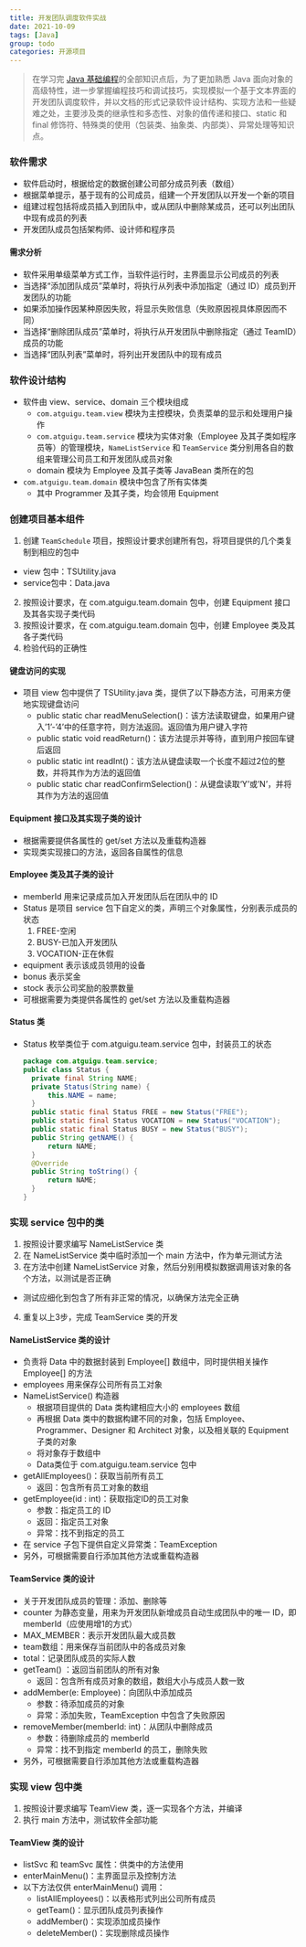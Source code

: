 ```yaml
---
title: 开发团队调度软件实战
date: 2021-10-09
tags: [Java]
group: todo
categories: 开源项目
---
```


> 在学习完 [Java 基础编程](/Java基础)的全部知识点后，为了更加熟悉 Java 面向对象的高级特性，进一步掌握编程技巧和调试技巧，实现模拟一个基于文本界面的开发团队调度软件，并以文档的形式记录软件设计结构、实现方法和一些疑难之处，主要涉及类的继承性和多态性、对象的值传递和接口、static 和 final 修饰符、特殊类的使用（包装类、抽象类、内部类）、异常处理等知识点。

<!--more-->

### 软件需求

- 软件启动时，根据给定的数据创建公司部分成员列表（数组）
- 根据菜单提示，基于现有的公司成员，组建一个开发团队以开发一个新的项目
- 组建过程包括将成员插入到团队中，或从团队中删除某成员，还可以列出团队中现有成员的列表
- 开发团队成员包括架构师、设计师和程序员

#### 需求分析

- 软件采用单级菜单方式工作，当软件运行时，主界面显示公司成员的列表
- 当选择“添加团队成员”菜单时，将执行从列表中添加指定（通过 ID）成员到开发团队的功能
- 如果添加操作因某种原因失败，将显示失败信息（失败原因视具体原因而不同）
- 当选择“删除团队成员”菜单时，将执行从开发团队中删除指定（通过 TeamID）成员的功能
- 当选择“团队列表”菜单时，将列出开发团队中的现有成员

### 软件设计结构

- 软件由 view、service、domain 三个模块组成
  - `com.atguigu.team.view` 模块为主控模块，负责菜单的显示和处理用户操作
  - `com.atguigu.team.service` 模块为实体对象（Employee 及其子类如程序员等）的管理模块，`NameListService` 和 `TeamService` 类分别用各自的数组来管理公司员工和开发团队成员对象
  - domain 模块为 Employee 及其子类等 JavaBean 类所在的包
- `com.atguigu.team.domain` 模块中包含了所有实体类
  - 其中 Programmer 及其子类，均会领用 Equipment

### 创建项目基本组件

1.	创建 `TeamSchedule` 项目，按照设计要求创建所有包，将项目提供的几个类复制到相应的包中
   - view 包中：TSUtility.java
   - service包中：Data.java
2.	按照设计要求，在 com.atguigu.team.domain 包中，创建 Equipment 接口及其各实现子类代码
3.	按照设计要求，在 com.atguigu.team.domain 包中，创建 Employee 类及其各子类代码
4.	检验代码的正确性

#### 键盘访问的实现

- 项目 view 包中提供了 TSUtility.java 类，提供了以下静态方法，可用来方便地实现键盘访问
  - public static char readMenuSelection()：该方法读取键盘，如果用户键入’1’-’4’中的任意字符，则方法返回。返回值为用户键入字符
  - public static void readReturn()：该方法提示并等待，直到用户按回车键后返回
  - public static int readInt()：该方法从键盘读取一个长度不超过2位的整数，并将其作为方法的返回值
  - public static char readConfirmSelection()：从键盘读取‘Y’或’N’，并将其作为方法的返回值

#### Equipment 接口及其实现子类的设计

- 根据需要提供各属性的 get/set 方法以及重载构造器
- 实现类实现接口的方法，返回各自属性的信息

#### Employee 类及其子类的设计

- memberId 用来记录成员加入开发团队后在团队中的 ID
- Status 是项目 service 包下自定义的类，声明三个对象属性，分别表示成员的状态
  1. FREE-空闲
  2. BUSY-已加入开发团队
  3. VOCATION-正在休假
- equipment 表示该成员领用的设备
- bonus 表示奖金
- stock 表示公司奖励的股票数量
- 可根据需要为类提供各属性的 get/set 方法以及重载构造器

#### Status 类

- Status 枚举类位于 com.atguigu.team.service 包中，封装员工的状态

  ```java
  package com.atguigu.team.service;
  public class Status {
  	private final String NAME;
    private Status(String name) {
    	this.NAME = name;
    }
    public static final Status FREE = new Status("FREE");
    public static final Status VOCATION = new Status("VOCATION"); 
    public static final Status BUSY = new Status("BUSY");
    public String getNAME() {
    	return NAME;
    }
    @Override
    public String toString() {
    	return NAME;
    }
  }
  ```

### 实现 service 包中的类

1.	按照设计要求编写 NameListService 类
2.	在 NameListService 类中临时添加一个 main 方法中，作为单元测试方法
3.	在方法中创建 NameListService 对象，然后分别用模拟数据调用该对象的各个方法，以测试是否正确
   - 测试应细化到包含了所有非正常的情况，以确保方法完全正确
4.	重复以上3步，完成 TeamService 类的开发

#### NameListService 类的设计

- 负责将 Data 中的数据封装到 Employee[] 数组中，同时提供相关操作 Employee[] 的方法
- employees 用来保存公司所有员工对象
- NameListService() 构造器
  - 根据项目提供的 Data 类构建相应大小的 employees 数组
  - 再根据 Data 类中的数据构建不同的对象，包括 Employee、Programmer、Designer 和 Architect 对象，以及相关联的 Equipment 子类的对象
  - 将对象存于数组中
  - Data类位于 com.atguigu.team.service 包中
- getAllEmployees()：获取当前所有员工
  - 返回：包含所有员工对象的数组
- getEmployee(id : int)：获取指定ID的员工对象
  - 参数：指定员工的 ID
  - 返回：指定员工对象
  - 异常：找不到指定的员工
- 在 service 子包下提供自定义异常类：TeamException
- 另外，可根据需要自行添加其他方法或重载构造器

#### TeamService 类的设计

- 关于开发团队成员的管理：添加、删除等
- counter 为静态变量，用来为开发团队新增成员自动生成团队中的唯一 ID，即 memberId（应使用增1的方式）
- MAX_MEMBER：表示开发团队最大成员数
- team数组：用来保存当前团队中的各成员对象
- total：记录团队成员的实际人数
- getTeam() ：返回当前团队的所有对象
  - 返回：包含所有成员对象的数组，数组大小与成员人数一致
- addMember(e: Employee)：向团队中添加成员
  - 参数：待添加成员的对象
  - 异常：添加失败，TeamException 中包含了失败原因
- removeMember(memberId: int)：从团队中删除成员
  - 参数：待删除成员的 memberId
  - 异常：找不到指定 memberId 的员工，删除失败
- 另外，可根据需要自行添加其他方法或重载构造器

### 实现 view 包中类

1.	按照设计要求编写 TeamView 类，逐一实现各个方法，并编译
2.	执行 main 方法中，测试软件全部功能

#### TeamView 类的设计

- listSvc 和 teamSvc 属性：供类中的方法使用
- enterMainMenu()：主界面显示及控制方法
- 以下方法仅供 enterMainMenu() 调用：
  - listAllEmployees()：以表格形式列出公司所有成员
  - getTeam()：显示团队成员列表操作
  - addMember()：实现添加成员操作
  - deleteMember()：实现删除成员操作

